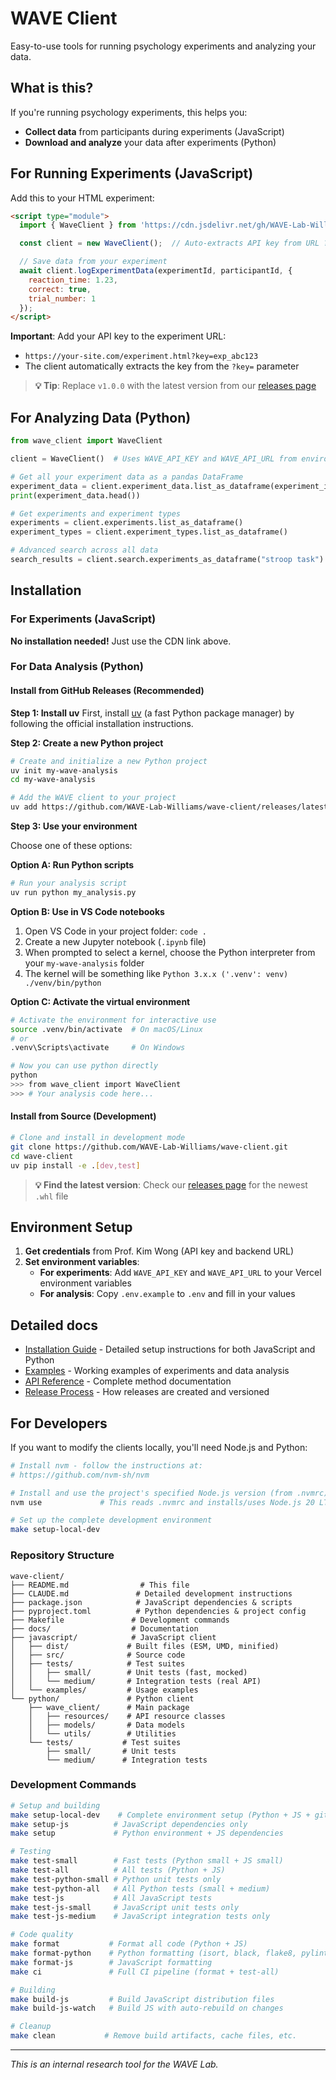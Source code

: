# WAVE Client

Easy-to-use tools for running psychology experiments and analyzing your data.

## What is this?

If you're running psychology experiments, this helps you:
- **Collect data** from participants during experiments (JavaScript)
- **Download and analyze** your data after experiments (Python)

## For Running Experiments (JavaScript)

Add this to your HTML experiment:

```html
<script type="module">
  import { WaveClient } from 'https://cdn.jsdelivr.net/gh/WAVE-Lab-Williams/wave-client@v1.0.0/wave-client.esm.js';

  const client = new WaveClient();  // Auto-extracts API key from URL ?key=exp_abc123

  // Save data from your experiment
  await client.logExperimentData(experimentId, participantId, {
    reaction_time: 1.23,
    correct: true,
    trial_number: 1
  });
</script>
```

**Important**: Add your API key to the experiment URL:
- `https://your-site.com/experiment.html?key=exp_abc123`
- The client automatically extracts the key from the `?key=` parameter

> **💡 Tip**: Replace `v1.0.0` with the latest version from our [releases page](https://github.com/WAVE-Lab-Williams/wave-client/releases)

## For Analyzing Data (Python)

```python
from wave_client import WaveClient

client = WaveClient()  # Uses WAVE_API_KEY and WAVE_API_URL from environment

# Get all your experiment data as a pandas DataFrame
experiment_data = client.experiment_data.list_as_dataframe(experiment_id=123)
print(experiment_data.head())

# Get experiments and experiment types
experiments = client.experiments.list_as_dataframe()
experiment_types = client.experiment_types.list_as_dataframe()

# Advanced search across all data
search_results = client.search.experiments_as_dataframe("stroop task")
```

## Installation

### For Experiments (JavaScript)
**No installation needed!** Just use the CDN link above.

### For Data Analysis (Python)

#### Install from GitHub Releases (Recommended)

**Step 1: Install uv**
First, install [uv](https://docs.astral.sh/uv/getting-started/installation/#installing-uv) (a fast Python package manager) by following the official installation instructions.

**Step 2: Create a new Python project**
```bash
# Create and initialize a new Python project
uv init my-wave-analysis
cd my-wave-analysis

# Add the WAVE client to your project
uv add https://github.com/WAVE-Lab-Williams/wave-client/releases/latest/download/wave_client-1.0.0-py3-none-any.whl
```

**Step 3: Use your environment**

Choose one of these options:

**Option A: Run Python scripts**
```bash
# Run your analysis script
uv run python my_analysis.py
```

**Option B: Use in VS Code notebooks**
1. Open VS Code in your project folder: `code .`
2. Create a new Jupyter notebook (`.ipynb` file)
3. When prompted to select a kernel, choose the Python interpreter from your `my-wave-analysis` folder
4. The kernel will be something like `Python 3.x.x ('.venv': venv) ./venv/bin/python`

**Option C: Activate the virtual environment**
```bash
# Activate the environment for interactive use
source .venv/bin/activate  # On macOS/Linux
# or
.venv\Scripts\activate     # On Windows

# Now you can use python directly
python
>>> from wave_client import WaveClient
>>> # Your analysis code here...
```

#### Install from Source (Development)
```bash
# Clone and install in development mode
git clone https://github.com/WAVE-Lab-Williams/wave-client.git
cd wave-client
uv pip install -e .[dev,test]
```

> **💡 Find the latest version**: Check our [releases page](https://github.com/WAVE-Lab-Williams/wave-client/releases) for the newest `.whl` file

## Environment Setup

1. **Get credentials** from Prof. Kim Wong (API key and backend URL)
2. **Set environment variables**:
   - **For experiments**: Add `WAVE_API_KEY` and `WAVE_API_URL` to your Vercel environment variables
   - **For analysis**: Copy `.env.example` to `.env` and fill in your values

## Detailed docs

- [Installation Guide](docs/installation.md) - Detailed setup instructions for both JavaScript and Python
- [Examples](docs/examples.md) - Working examples of experiments and data analysis
- [API Reference](docs/api-reference.md) - Complete method documentation
- [Release Process](docs/releases.md) - How releases are created and versioned


## For Developers

If you want to modify the clients locally, you'll need Node.js and Python:

```bash
# Install nvm - follow the instructions at:
# https://github.com/nvm-sh/nvm

# Install and use the project's specified Node.js version (from .nvmrc)
nvm use             # This reads .nvmrc and installs/uses Node.js 20 LTS

# Set up the complete development environment
make setup-local-dev
```

### Repository Structure

```
wave-client/
├── README.md                # This file
├── CLAUDE.md               # Detailed development instructions
├── package.json            # JavaScript dependencies & scripts
├── pyproject.toml          # Python dependencies & project config
├── Makefile               # Development commands
├── docs/                  # Documentation
├── javascript/            # JavaScript client
│   ├── dist/             # Built files (ESM, UMD, minified)
│   ├── src/              # Source code
│   ├── tests/            # Test suites
│   │   ├── small/        # Unit tests (fast, mocked)
│   │   └── medium/       # Integration tests (real API)
│   └── examples/         # Usage examples
└── python/               # Python client  
    ├── wave_client/      # Main package
    │   ├── resources/    # API resource classes
    │   ├── models/       # Data models
    │   └── utils/        # Utilities
    └── tests/           # Test suites
        ├── small/       # Unit tests
        └── medium/      # Integration tests
```

### Development Commands

```bash
# Setup and building
make setup-local-dev    # Complete environment setup (Python + JS + git hooks)
make setup-js          # JavaScript dependencies only
make setup             # Python environment + JS dependencies

# Testing
make test-small        # Fast tests (Python small + JS small)
make test-all          # All tests (Python + JS)
make test-python-small # Python unit tests only
make test-python-all   # All Python tests (small + medium)
make test-js           # All JavaScript tests
make test-js-small     # JavaScript unit tests only
make test-js-medium    # JavaScript integration tests only

# Code quality
make format           # Format all code (Python + JS)
make format-python    # Python formatting (isort, black, flake8, pylint)
make format-js        # JavaScript formatting
make ci               # Full CI pipeline (format + test-all)

# Building
make build-js         # Build JavaScript distribution files
make build-js-watch   # Build JS with auto-rebuild on changes

# Cleanup
make clean           # Remove build artifacts, cache files, etc.
```

---

*This is an internal research tool for the WAVE Lab.*
